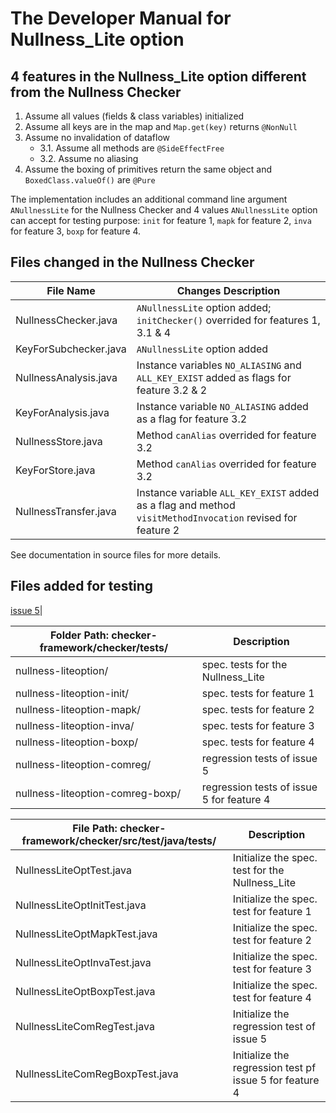 # The Developer Manual for Nullness_Lite option
## 4 features in the Nullness_Lite option different from the Nullness Checker
1. Assume all values (fields & class variables) initialized
2. Assume all keys are in the map and `Map.get(key)` returns `@NonNull`
3. Assume no invalidation of dataflow
   - 3.1. Assume all methods are `@SideEffectFree` 
   - 3.2. Assume no aliasing
4. Assume the boxing of primitives return the same object and `BoxedClass.valueOf()` are `@Pure`

The implementation includes an additional command line argument `ANullnessLite` for the Nullness Checker and 4 values `ANullnessLite` option can accept for testing purpose: `init` for feature 1, `mapk` for feature 2, `inva` for feature 3, `boxp` for feature 4.

## Files changed in the Nullness Checker
|File Name|Changes Description|
|--|--|
|NullnessChecker.java|`ANullnessLite` option added; `initChecker()` overrided for features 1, 3.1 & 4|
|KeyForSubchecker.java|`ANullnessLite` option added|
|NullnessAnalysis.java|Instance variables `NO_ALIASING` and `ALL_KEY_EXIST` added as flags for feature 3.2 & 2|
|KeyForAnalysis.java|Instance variable `NO_ALIASING` added as a flag for feature 3.2|
|NullnessStore.java|Method `canAlias` overrided for feature 3.2|
|KeyForStore.java|Method `canAlias` overrided for feature 3.2|
|NullnessTransfer.java|Instance variable `ALL_KEY_EXIST` added as a flag and method `visitMethodInvocation` revised for feature 2|
See documentation in source files for more details.

## Files added for testing
[issue 5](https://github.com/979216944/checker-framework/issues/5)|

|Folder Path: checker-framework/checker/tests/| Description |
|-|-|
|nullness-liteoption/|spec. tests for the Nullness_Lite|
|nullness-liteoption-init/|spec. tests for feature 1|
|nullness-liteoption-mapk/|spec. tests for feature 2|
|nullness-liteoption-inva/|spec. tests for feature 3|
|nullness-liteoption-boxp/|spec. tests for feature 4|
|nullness-liteoption-comreg/|regression tests of issue 5|
|nullness-liteoption-comreg-boxp/|regression tests of issue 5 for feature 4|

|File Path: checker-framework/checker/src/test/java/tests/| Description |
|-|-|
|NullnessLiteOptTest.java|Initialize the spec. test for the Nullness_Lite|
|NullnessLiteOptInitTest.java|Initialize the spec. test for feature 1|
|NullnessLiteOptMapkTest.java|Initialize the spec. test for feature 2|
|NullnessLiteOptInvaTest.java|Initialize the spec. test for feature 3|
|NullnessLiteOptBoxpTest.java|Initialize the spec. test for feature 4|
|NullnessLiteComRegTest.java|Initialize the regression test of issue 5|
|NullnessLiteComRegBoxpTest.java|Initialize the regression test pf issue 5 for feature 4|
